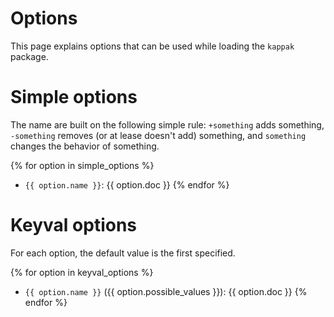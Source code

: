 Options
=======

This page explains options that can be used while loading the `kappak` package.

# Simple options

The name are built on the following simple rule: `+something` adds something,
`-something` removes (or at lease doesn't add) something, and `something`
changes the behavior of something.

{% for option in simple_options %}
* `{{ option.name }}`: {{ option.doc }}
{% endfor %}


# Keyval options

For each option, the default value is the first specified.

{% for option in keyval_options %}
* `{{ option.name }}` ({{ option.possible_values }}): {{ option.doc }}
{% endfor %}
